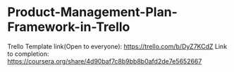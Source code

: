 # Product-Management-Plan-Framework-in-Trello
Trello Template link(Open to everyone): https://trello.com/b/DyZ7KCdZ
Link to completion: https://coursera.org/share/4d90baf7c8b9bb8b0afd2de7e5652667
